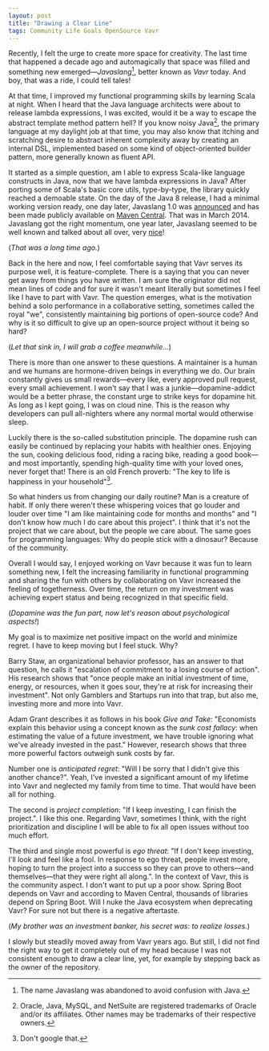 ```yaml
---
layout: post
title: "Drawing a Clear Line"
tags: Community Life Goals OpenSource Vavr
---
```


Recently, I felt the urge to create more space for creativity. The last time that happened a decade ago and automagically that space was filled and something new emerged&mdash;_Javaslang_[^1], better known as _Vavr_ today. And boy, that was a ride, I could tell tales!

At that time, I improved my functional programming skills by learning Scala at night. When I heard that the Java language architects were about to release lambda expressions, I was excited, would it be a way to escape the abstract template method pattern hell? If you know noisy Java[^2], the primary language at my daylight job at that time, you may also know that itching and scratching desire to abstract inherent complexity away by creating an internal DSL, implemented based on some kind of object-oriented builder pattern, more generally known as fluent API.

It started as a simple question, am I able to express Scala-like language constructs in Java, now that we have lambda expressions in Java? After porting some of Scala's basic core utils, type-by-type, the library quickly reached a demoable state. On the day of the Java 8 release, I had a minimal working version ready, one day later, Javaslang 1.0 was [announced][javaslang-announcement] and has been made publicly available on [Maven Central][maven-central]. That was in March 2014. Javaslang got the right momentum, one year later, Javaslang seemed to be well known and talked about all over, very [nice][nice]!

(_That was a long time ago._)

Back in the here and now, I feel comfortable saying that Vavr serves its purpose well, it is feature-complete. There is a saying that you can never get away from things you have written. I am sure the originator did not mean lines of code and for sure it wasn't meant literally but sometimes I feel like I have to part with Vavr. The question emerges, what is the motivation behind a solo performance in a collaborative setting, sometimes called the royal "we", consistently maintaining big portions of open-source code? And why is it so difficult to give up an open-source project without it being so hard?

(_Let that sink in, I will grab a coffee meanwhile..._)

There is more than one answer to these questions. A maintainer is a human and we humans are hormone-driven beings in everything we do. Our brain constantly gives us small rewards&mdash;every like, every approved pull request, every small achievement. I won't say that I was a junkie&mdash;dopamine-addict would be a better phrase, the constant urge to strike keys for dopamine hit. As long as I kept going, I was on cloud nine. This is the reason why developers can pull all-nighters where any normal mortal would otherwise sleep.

Luckily there is the so-called substitution principle. The dopamine rush can easily be continued by replacing your habits with healthier ones. Enjoying the sun, cooking delicious food, riding a racing bike, reading a good book&mdash;and most importantly, spending high-quality time with your loved ones, never forget that! There is an old French proverb: "The key to life is happiness in your household"[^3].

So what hinders us from changing our daily routine? Man is a creature of habit. If only there weren't these whispering voices that go louder and louder over time "I am like maintaining code for months and months" and "I don't know how much I do care about this project". I think that it's not the project that we care about, but the people we care about. The same goes for programming languages: Why do people stick with a dinosaur? Because of the community.

Overall I would say, I enjoyed working on Vavr because it was fun to learn something new, I felt the increasing familiarity in functional programming and sharing the fun with others by collaborating on Vavr increased the feeling of togetherness. Over time, the return on my investment was achieving expert status and being recognized in that specific field.

(_Dopamine was the fun part, now let's reason about psychological aspects!_)

My goal is to maximize net positive impact on the world and minimize regret. I have to keep moving but I feel stuck. Why?

Barry Staw, an organizational behavior professor, has an answer to that question, he calls it "escalation of commitment to a losing course of action". His research shows that "once people make an initial investment of time, energy, or resources, when it goes sour, they're at risk for increasing their investment". Not only Gamblers and Startups run into that trap, but also me, investing more and more into Vavr.

Adam Grant describes it as follows in his book _Give and Take_: "Economists explain this behavior using a concept known as the _sunk cost fallacy_: when estimating the value of a future investment, we have trouble ignoring what we've already invested in the past." However, research shows that three more powerful factors outweigh sunk costs by far.

Number one is _anticipated regret_: "Will I be sorry that I didn't give this another chance?". Yeah, I've invested a significant amount of my lifetime into Vavr and neglected my family from time to time. That would have been all for nothing.

The second is _project completion_: "If I keep investing, I can finish the project.". I like this one. Regarding Vavr, sometimes I think, with the right prioritization and discipline I will be able to fix all open issues without too much effort.

The third and single most powerful is _ego threat_: "If I don't keep investing, I'll look and feel like a fool. In response to ego threat, people invest more, hoping to turn the project into a success so they can prove to others&mdash;and themselves&mdash;that they were right all along.". In the context of Vavr, this is the community aspect. I don't want to put up a poor show. Spring Boot depends on Vavr and according to Maven Central, thousands of libraries depend on Spring Boot. Will I nuke the Java ecosystem when deprecating Vavr? For sure not but there is a negative aftertaste.

(_My brother was an investment banker, his secret was: to realize losses._)

I slowly but steadily moved away from Vavr years ago. But still, I did not find the right way to get it completely out of my head because I was not consistent enough to draw a clear line, yet, for example by stepping back as the owner of the repository.

[^1]: The name Javaslang was abandoned to avoid confusion with Java.
[^2]: Oracle, Java, MySQL, and NetSuite are registered trademarks of Oracle and/or its affiliates. Other names may be trademarks of their respective owners.
[^3]: Don't google that.

[javaslang-announcement]: https://x.com/danieldietrich/status/446435609700491264
[maven-central]: https://mvnrepository.com/artifact/com.javaslang/javaslang/1.0.0
[nice]: https://youtu.be/uECuqa2zVbs
